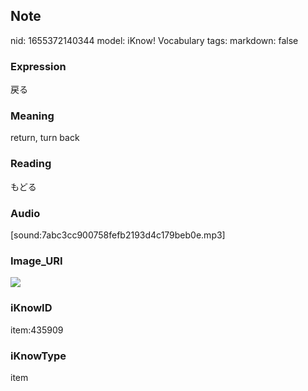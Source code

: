 ## Note
nid: 1655372140344
model: iKnow! Vocabulary
tags: 
markdown: false

### Expression
戻る

### Meaning
return, turn back

### Reading
もどる

### Audio
[sound:7abc3cc900758fefb2193d4c179beb0e.mp3]

### Image_URI
<img src="b0d07418f5a279dd45767f395941b74d.jpg">

### iKnowID
item:435909

### iKnowType
item
